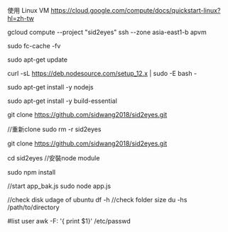 使用 Linux VM 
https://cloud.google.com/compute/docs/quickstart-linux?hl=zh-tw


gcloud compute --project  "sid2eyes" ssh --zone  asia-east1-b apvm

sudo fc-cache -fv

sudo apt-get update

curl -sL https://deb.nodesource.com/setup_12.x | sudo -E bash -

sudo apt-get install -y nodejs

sudo apt-get install -y build-essential

git clone https://github.com/sidwang2018/sid2eyes.git

//重新clone 
sudo rm -r sid2eyes

git clone https://github.com/sidwang2018/sid2eyes.git


cd sid2eyes
//安裝node module

sudo npm install

//start app_bak.js
sudo node app.js


//check disk udage of ubuntu 
df -h
//check folder size 
du -hs /path/to/directory

#list user
awk -F: '{ print $1}' /etc/passwd